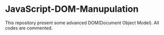 # JavaScript-DOM-Manupulation
This repository present some advanced DOM(Document Object Model). All codes are commented.  
